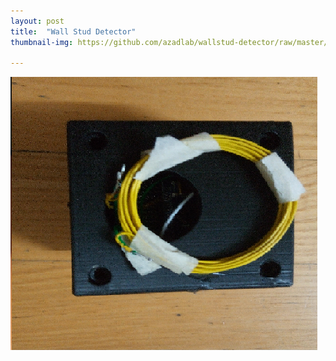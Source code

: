 ```yaml
---
layout: post
title:  "Wall Stud Detector"
thumbnail-img: https://github.com/azadlab/wallstud-detector/raw/master/wallstud.png

---
```


[![](https://github.com/azadlab/wallstud-detector/raw/master/wallstud.png)](https://github.com/azadlab/wallstud-detector)